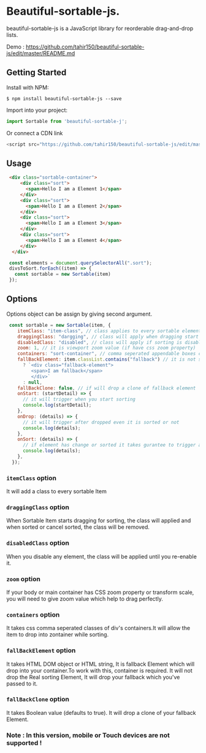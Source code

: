 # Beautiful-sortable-js.
beautiful-sortable-js is a JavaScript library for reorderable drag-and-drop lists.

Demo : https://github.com/tahir150/beautiful-sortable-js/edit/master/README.md

## Getting Started
Install with NPM:
```
$ npm install beautiful-sortable-js --save
```
Import into your project:
```javascript
import Sortable from 'beautiful-sortable-j';
```

Or connect a CDN link
```javascript
<script src="https://github.com/tahir150/beautiful-sortable-js/edit/master/README.md"></script>
```

## Usage
```html
 <div class="sortable-container">
     <div class="sort">
       <span>Hello I am a Element 1</span>
     </div>
     <div class="sort">
       <span>Hello I am a Element 2</span>
     </div>
     <div class="sort">
       <span>Hello I am a Element 3</span>
     </div>
     <div class="sort">
       <span>Hello I am a Element 4</span>
     </div>
  </div>
```
```javascript
 const elements = document.querySelectorAll(".sort");
 divsToSort.forEach((item) => {
   const sortable = new Sortable(item)
 });
```

## Options
Options object can be assign by giving second argument.
```javascript
 const sortable = new Sortable(item, {
    itemClass: "item-class", // class applies to every sortable element
    draggingClass: "dargging", // class will apply when dragging start
    disabledClass: "disabled", // class will apply if sorting is disable
    zoom: 1, // it is viewport zoom value (if have css zoom property)
    containers: "sort-container", // comma seperated appendable boxes classes
    fallBackElement: item.classList.contains("fallback") // it is not sortable, it just append this fallback html
      ? `<div class="fallback-element">
         <span>I am fallback</span>
         </div>`
      : null,
    fallBackClone: false, // if will drop a clone of fallback element
    onStart: (startDetail) => {
      // it will trigger when you start sorting
      console.log(startDetail);
    },
    onDrop: (details) => {
      // it will trigger after dropped even it is sorted or not
      console.log(details);
    },
    onSort: (details) => {
      // if element has change or sorted it takes gurantee to trigger after sorting
      console.log(details);
    },
  });
```
### `itemClass` option
It will add a class to every sortable Item 

### `draggingClass` option
When Sortable Item starts dragging for sorting, the class will applied and when sorted or cancel sorted, the class will be removed.

### `disabledClass` option
When you disable any element, the class will be applied until you re-enable it.

### `zoom` option
If your body or main container has CSS zoom property or transform scale, you will need to give zoom value which help to drag perfectly.

### `containers` option
It takes css comma seperated classes of div's containers.It will allow  the item to drop into zontainer while sorting.

### `fallBackElement` option
It takes HTML DOM object or HTML string, It is fallback Element which will drop into your container.To work with this, container is required. It will not drop the Real sorting Element, It will drop your fallback which you've passed to it.

### `fallBackClone` option
It takes Boolean value (defaults to true). It will drop a clone of your fallback Element.


### Note : In this version, mobile or Touch devices are not supported !

